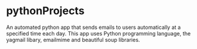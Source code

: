 # pythonProjects
An automated python app that sends emails to users automatically at a specified time each day.
This app uses Python programming language, the yagmail libary, emailmime and beautiful soup libraries.
